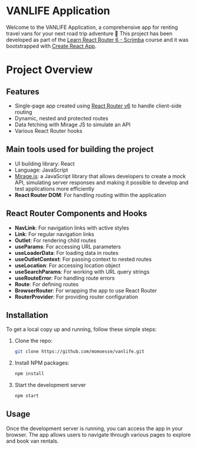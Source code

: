 # VANLIFE Application

Welcome to the VANLIFE Application, a comprehensive app for renting travel vans for your next road trip adventure 🚐 
This project has been developed as part of the [Learn React Router 6 - Scrimba](https://scrimba.com/learn/reactrouter6) course and it was bootstrapped with [Create React App](https://github.com/facebook/create-react-app). 

# Project Overview


## Features
- Single-page app created using [React Router v6](https://reactrouter.com/en/main) to handle client-side routing
- Dynamic, nested and protected routes
- Data fetching with Mirage JS to simulate an API
- Various React Router hooks

## Main tools used for building the project
- UI building library: React
- Language: JavaScript
- [Mirage.js](https://miragejs.com/): a JavaScript library that allows developers to create a mock API, simulating server responses and making it possible to develop and test applications more efficiently
- **React Router DOM**: For handling routing within the application

## React Router Components and Hooks
- **NavLink**: For navigation links with active styles
- **Link**: For regular navigation links
- **Outlet**: For rendering child routes
- **useParams**: For accessing URL parameters
- **useLoaderData**: For loading data in routes
- **useOutletContext**: For passing context to nested routes
- **useLocation**: For accessing location object
- **useSearchParams**: For working with URL query strings
- **useRouteError**: For handling route errors
- **Route**: For defining routes
- **BrowserRouter**: For wrapping the app to use React Router
- **RouterProvider**: For providing router configuration
  
## Installation
To get a local copy up and running, follow these simple steps:

1. Clone the repo:
   ```sh
   git clone https://github.com/momoesse/vanlife.git
   ```
2. Install NPM packages:
   ```sh
   npm install
   ```
3. Start the development server
   ```sh
   npm start
   ```

##  Usage
Once the development server is running, you can access the app in your browser. The app allows users to navigate through various pages to explore and book van rentals.


